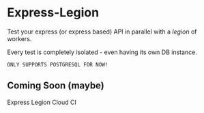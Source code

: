 # Express-Legion

Test your express (or express based) API in parallel with a _legion_ of workers.

Every test is completely isolated - even having its own DB instance.

    ONLY SUPPORTS POSTGRESQL FOR NOW!

## Coming Soon (maybe)

Express Legion Cloud CI
